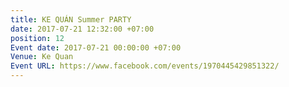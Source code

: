 ```yaml
---
title: KE QUÁN Summer PARTY
date: 2017-07-21 12:32:00 +07:00
position: 12
Event date: 2017-07-21 00:00:00 +07:00
Venue: Ke Quan
Event URL: https://www.facebook.com/events/1970445429851322/
---
```


